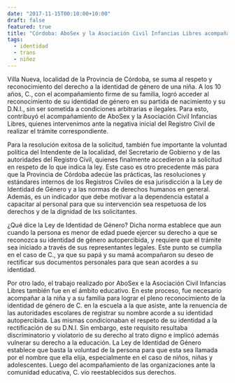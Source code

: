 ```yaml
---
date: "2017-11-15T00:10:00+10:00"
draft: false
featured: true
title: "Córdoba: AboSex y la Asociación Civil Infancias Libres acompañamos a una  niña trans en el cambio registral de su identidad"
tags: 
  - identidad
  - trans
  - niñez
---
```


Villa Nueva, localidad de la Provincia de Córdoba, se suma al respeto y reconocimiento del derecho a la identidad de género de una niña. A los 10 años, C., con el acompañamiento firme de su familia, logró acceder al reconocimiento de su identidad de género en su partida de nacimiento y su D.N.I., sin ser sometida a condiciones arbitrarias e ilegales. Para esto, contribuyó el acompañamiento de AboSex y la Asociación Civil Infancias Libres, quienes intervenimos ante la negativa inicial del Registro Civil de realizar el trámite correspondiente.

Para la resolución exitosa de la solicitud, también fue importante la voluntad política del Intendente de la localidad, del Secretario de Gobierno y de las autoridades del Registro Civil, quienes finalmente accedieron a la solicitud en respeto de lo que indica la ley. Este caso es otro precedente más para que la Provincia de Córdoba adecúe las prácticas, las resoluciones y estándares internos de los Registros Civiles de esa jurisdicción a la Ley de Identidad de Género y a las normas de derechos humanos en general. Además, es un indicador que debe motivar a la dependencia estatal a capacitar al personal para que su intervención sea respetuosa de los derechos y de la dignidad de lxs solicitantes.

¿Qué dice la Ley de Identidad de Género? Dicha norma establece que aun cuando la persona es menor de edad puede ejercer su derecho a que se reconozca su identidad de género autopercibida, y requiere que el trámite sea iniciado a través de sus representantes legales. Este punto se cumplía en el caso de C., ya que su papá y su mamá acompañaron su deseo de rectificar sus documentos personales para que sean acordes a su identidad.

Por otro lado, el trabajo realizado por AboSex e la Asociación Civil Infancias Libres también fue en el ámbito educativo. En este proceso, fue necesario acompañar a la niña y a su familia para lograr el pleno reconocimiento de la identidad de género de C. en la escuela a la que asiste, ante la renuencia de las autoridades escolares de registrar su nombre acorde a su identidad autopercibida. Las mismas condicionaban el respeto de su identidad a la rectificación de su D.N.I. Sin embargo, este requisito resultaba discriminatorio y violatorio de su derecho al trato digno e implicó además vulnerar su derecho a la educación. La Ley de Identidad de Género establece que basta la voluntad de la persona para que esta sea llamada por el nombre que ella elija, especialmente en el caso de niños, niñas y adolescentes. Luego del acompañamiento de las organizaciones ante la comunidad educativa, C. vio reestablecidos sus derechos.